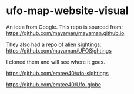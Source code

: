 # ufo-map-website-visual

An idea from Google. This repo is sourced from:  https://github.com/mayaman/mayaman.github.io

They also had a repo of alien sightings:  https://github.com/mayaman/UFOSightings 

I cloned them and will see where it goes. 


https://github.com/emtee40/ufo-sightings

https://github.com/emtee40/Ufo-globe
